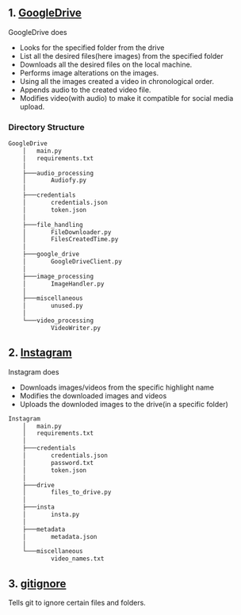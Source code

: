 ## 1. [GoogleDrive](./GoogleDrive)

GoogleDrive does

* Looks for the specified folder from the drive
* List all the desired files(here images) from the specified folder
* Downloads all the desired files on the local machine.
* Performs image alterations on the images.
* Using all the images created a video in chronological order.
* Appends audio to the created video file.
* Modifies video(with audio) to make it compatible for social media upload.

### Directory Structure

```bash
GoogleDrive
    │   main.py
    │   requirements.txt
    │
    ├───audio_processing
    │       Audiofy.py
    │
    ├───credentials
    │       credentials.json
    │       token.json
    │
    ├───file_handling
    │       FileDownloader.py
    │       FilesCreatedTime.py
    │
    ├───google_drive
    │       GoogleDriveClient.py
    │
    ├───image_processing
    │       ImageHandler.py
    │
    ├───miscellaneous
    │       unused.py
    │
    └───video_processing
            VideoWriter.py
```

## 2. [Instagram](./Instagram)

Instagram does

* Downloads images/videos from the specific highlight name
* Modifies the downloaded images and videos
* Uploads the downloded images to the drive(in a specific folder)

```bash
Instagram
    │   main.py
    │   requirements.txt
    │
    ├───credentials
    │       credentials.json
    │       password.txt
    │       token.json
    │
    ├───drive
    │       files_to_drive.py
    │
    ├───insta
    │       insta.py
    │
    ├───metadata
    │       metadata.json
    │
    └───miscellaneous
            video_names.txt
```


## 3. [gitignore](./.gitignore)

Tells git to ignore certain files and folders. 